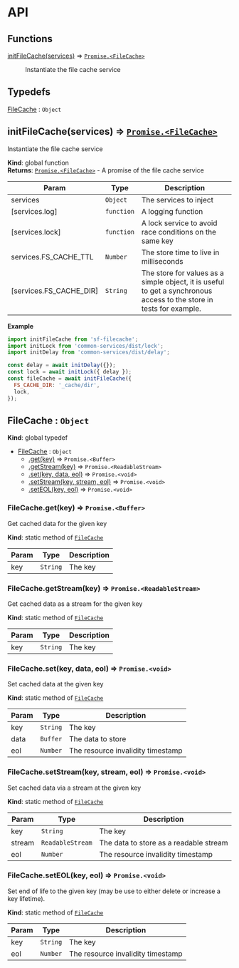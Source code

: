 # API
## Functions

<dl>
<dt><a href="#initFileCache">initFileCache(services)</a> ⇒ <code><a href="#FileCache">Promise.&lt;FileCache&gt;</a></code></dt>
<dd><p>Instantiate the file cache service</p>
</dd>
</dl>

## Typedefs

<dl>
<dt><a href="#FileCache">FileCache</a> : <code>Object</code></dt>
<dd></dd>
</dl>

<a name="initFileCache"></a>

## initFileCache(services) ⇒ [<code>Promise.&lt;FileCache&gt;</code>](#FileCache)
Instantiate the file cache service

**Kind**: global function  
**Returns**: [<code>Promise.&lt;FileCache&gt;</code>](#FileCache) - A promise of the file cache service  

| Param | Type | Description |
| --- | --- | --- |
| services | <code>Object</code> | The services to inject |
| [services.log] | <code>function</code> | A logging function |
| [services.lock] | <code>function</code> | A lock service to avoid race conditions on the same key |
| services.FS_CACHE_TTL | <code>Number</code> | The store time to live in milliseconds |
| [services.FS_CACHE_DIR] | <code>String</code> | The store for values as a simple object, it is useful  to get a synchronous access to the store in tests  for example. |

**Example**  
```js
import initFileCache from 'sf-filecache';
import initLock from 'common-services/dist/lock';
import initDelay from 'common-services/dist/delay';

const delay = await initDelay({});
const lock = await initLock({ delay });
const fileCache = await initFileCache({
  FS_CACHE_DIR: '_cache/dir',
  lock,
});
```
<a name="FileCache"></a>

## FileCache : <code>Object</code>
**Kind**: global typedef  

* [FileCache](#FileCache) : <code>Object</code>
    * [.get(key)](#FileCache.get) ⇒ <code>Promise.&lt;Buffer&gt;</code>
    * [.getStream(key)](#FileCache.getStream) ⇒ <code>Promise.&lt;ReadableStream&gt;</code>
    * [.set(key, data, eol)](#FileCache.set) ⇒ <code>Promise.&lt;void&gt;</code>
    * [.setStream(key, stream, eol)](#FileCache.setStream) ⇒ <code>Promise.&lt;void&gt;</code>
    * [.setEOL(key, eol)](#FileCache.setEOL) ⇒ <code>Promise.&lt;void&gt;</code>

<a name="FileCache.get"></a>

### FileCache.get(key) ⇒ <code>Promise.&lt;Buffer&gt;</code>
Get cached data for the given key

**Kind**: static method of [<code>FileCache</code>](#FileCache)  

| Param | Type | Description |
| --- | --- | --- |
| key | <code>String</code> | The key |

<a name="FileCache.getStream"></a>

### FileCache.getStream(key) ⇒ <code>Promise.&lt;ReadableStream&gt;</code>
Get cached data as a stream for the given key

**Kind**: static method of [<code>FileCache</code>](#FileCache)  

| Param | Type | Description |
| --- | --- | --- |
| key | <code>String</code> | The key |

<a name="FileCache.set"></a>

### FileCache.set(key, data, eol) ⇒ <code>Promise.&lt;void&gt;</code>
Set cached data at the given key

**Kind**: static method of [<code>FileCache</code>](#FileCache)  

| Param | Type | Description |
| --- | --- | --- |
| key | <code>String</code> | The key |
| data | <code>Buffer</code> | The data to store |
| eol | <code>Number</code> | The resource invalidity timestamp |

<a name="FileCache.setStream"></a>

### FileCache.setStream(key, stream, eol) ⇒ <code>Promise.&lt;void&gt;</code>
Set cached data via a stream at the given key

**Kind**: static method of [<code>FileCache</code>](#FileCache)  

| Param | Type | Description |
| --- | --- | --- |
| key | <code>String</code> | The key |
| stream | <code>ReadableStream</code> | The data to store as a readable stream |
| eol | <code>Number</code> | The resource invalidity timestamp |

<a name="FileCache.setEOL"></a>

### FileCache.setEOL(key, eol) ⇒ <code>Promise.&lt;void&gt;</code>
Set end of life to the given key (may be use to either delete
 or increase a key lifetime).

**Kind**: static method of [<code>FileCache</code>](#FileCache)  

| Param | Type | Description |
| --- | --- | --- |
| key | <code>String</code> | The key |
| eol | <code>Number</code> | The resource invalidity timestamp |

